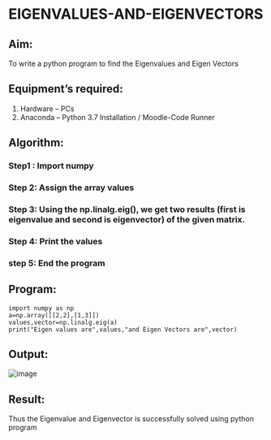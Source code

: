 # EIGENVALUES-AND-EIGENVECTORS
## Aim:
To write a python program to find the Eigenvalues and Eigen Vectors
## Equipment’s required:
1. 	Hardware – PCs
2. 	Anaconda – Python 3.7 Installation / Moodle-Code Runner
## Algorithm:
### Step1 : Import numpy
### Step 2: Assign the array values
### Step 3: Using the np.linalg.eig(),  we get two results (first is eigenvalue and second is eigenvector) of the given matrix.
### Step 4: Print the values
### step 5: End the program
## Program:
```
import numpy as np
a=np.array([[2,2],[1,3]])
values,vector=np.linalg.eig(a)
print("Eigen values are",values,"and Eigen Vectors are",vector)
```
## Output:
![image](https://user-images.githubusercontent.com/94228215/154508580-e0bf7fb2-19d9-4fe5-abe5-b0b33b1360f6.png)


## Result:
Thus the Eigenvalue and Eigenvector is successfully solved using python program
